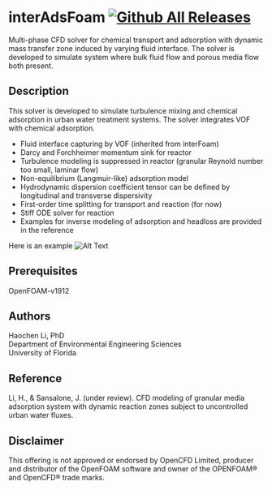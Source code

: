 # interAdsFoam [![Github All Releases](https://img.shields.io/github/downloads/Rdfing/interAdsFoam/total.svg)]()

Multi-phase CFD solver for chemical transport and adsorption with dynamic mass transfer zone induced by varying fluid interface. The solver is developed to simulate system where bulk fluid flow and porous media flow both present.

## Description
This solver is developed to simulate turbulence mixing and chemical adsorption in urban water treatment systems. The solver integrates VOF with chemical adsorption.
- Fluid interface capturing by VOF (inherited from interFoam)
- Darcy and Forchheimer momentum sink for reactor
- Turbulence modeling is suppressed in reactor (granular Reynold number too small, laminar flow)
- Non-equilibrium (Langmuir-like) adsorption model 
- Hydrodynamic dispersion coefficient tensor can be defined by longitudinal and transverse dispersivity
- First-order time splitting for transport and reaction (for now)
- Stiff ODE solver for reaction
- Examples for inverse modeling of adsorption and headloss are provided in the reference

Here is an example 
![Alt Text](https://github.com/Rdfing/interAdsFoam/blob/main/example.gif)

## Prerequisites
OpenFOAM-v1912 

## Authors
Haochen Li, PhD <br />
Department of Environmental Engineering Sciences <br />
University of Florida

## Reference
Li, H., & Sansalone, J. (under review). CFD modeling of granular media adsorption system with dynamic reaction zones subject to uncontrolled urban water fluxes. 

## Disclaimer
This offering is not approved or endorsed by OpenCFD Limited, producer and distributor of the OpenFOAM software and owner of the OPENFOAM®  and OpenCFD®  trade marks.

